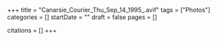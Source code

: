 +++
title = "Canarsie_Courier_Thu_Sep_14_1995_.avif"
tags = ["Photos"]
categories = []
startDate = ""
draft = false
pages = []

citations = []
+++
